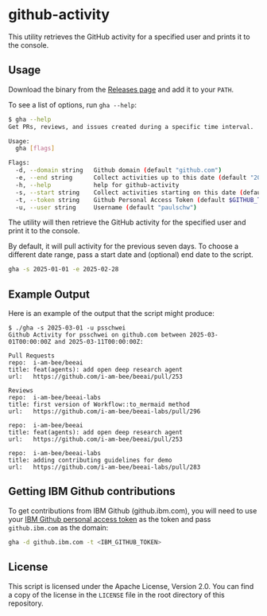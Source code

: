 # github-activity

This utility retrieves the GitHub activity for a specified user and prints it to the console.

## Usage

Download the binary from the [Releases page](https://github.com/psschwei/github-activity/releases) and add it to your `PATH`.

To see a list of options, run `gha --help`:

```bash
$ gha --help
Get PRs, reviews, and issues created during a specific time interval.

Usage:
  gha [flags]

Flags:
  -d, --domain string   Github domain (default "github.com")
  -e, --end string      Collect activities up to this date (default "2025-03-11")
  -h, --help            help for github-activity
  -s, --start string    Collect activities starting on this date (default "2025-03-04")
  -t, --token string    Github Personal Access Token (default $GITHUB_TOKEN)
  -u, --user string     Username (default "paulschw")

```

The utility will then retrieve the GitHub activity for the specified user and print it to the console.

By default, it will pull activity for the previous seven days. To choose a different date range, pass a start date and (optional) end date to the script.

```bash
gha -s 2025-01-01 -e 2025-02-28
```

## Example Output

Here is an example of the output that the script might produce:

```
$ ./gha -s 2025-03-01 -u psschwei
Github Activity for psschwei on github.com between 2025-03-01T00:00:00Z and 2025-03-11T00:00:00Z:

Pull Requests
repo:  i-am-bee/beeai
title: feat(agents): add open deep research agent
url:   https://github.com/i-am-bee/beeai/pull/253

Reviews
repo:  i-am-bee/beeai-labs
title: first version of Workflow::to_mermaid method
url:   https://github.com/i-am-bee/beeai-labs/pull/296

repo:  i-am-bee/beeai
title: feat(agents): add open deep research agent
url:   https://github.com/i-am-bee/beeai/pull/253

repo:  i-am-bee/beeai-labs
title: adding contributing guidelines for demo
url:   https://github.com/i-am-bee/beeai-labs/pull/283
```

## Getting IBM Github contributions

To get contributions from IBM Github (github.ibm.com), you will need to use your [IBM Github personal access token](https://github.ibm.com/settings/tokens?type=beta) as the token and pass `github.ibm.com` as the domain:

```bash
gha -d github.ibm.com -t <IBM_GITHUB_TOKEN>
```

## License
This script is licensed under the Apache License, Version 2.0. You can find a copy of the license in the `LICENSE` file in the root directory of this repository.
